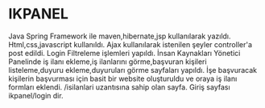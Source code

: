 # IKPANEL
Java Spring Framework ile maven,hibernate,jsp kullanılarak yazıldı.
Html,css,javascript kullanıldı.
Ajax kullanılarak istenilen şeyler controller'a post edildi.
Login Filtreleme işlemleri yapıldı.
İnsan Kaynakları Yönetici Panelinde iş ilanı ekleme,iş ilanlarını görme,başvuran kişileri listeleme,duyuru ekleme,duyuruları görme sayfaları yapıldı.
İşe başvuracak kişilerin başvurması için basit bir website oluşturuldu ve oraya iş ilanı formları eklendi. /isilanlari uzantısına sahip olan sayfa.
Giriş sayfası ikpanel/login dir.
